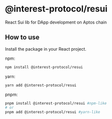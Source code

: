 # @interest-protocol/resui

React Sui lib for DApp development on Aptos chain

## How to use

Install the package in your React project.

npm:

```sh
npm install @interest-protocol/resui
```

yarn:

```sh
yarn add @interest-protocol/resui
```

pnpm:

```sh
pnpm install @interest-protocol/resui #npm-like
# or
pnpm add @interest-protocol/resui #yarn-like
```
